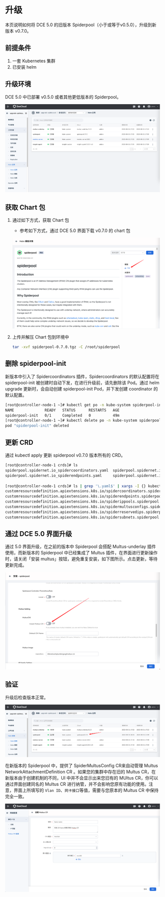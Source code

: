 # 升级

本页说明如何将 DCE 5.0 的旧版本 Spiderpool（小于或等于v0.5.0），升级到新版本 v0.7.0。

## 前提条件

1. 一套 Kubernetes 集群
2. 已安装 helm

## 升级环境

DCE 5.0 中已部署 v0.5.0 或者其他更低版本的 Spiderpool。

![spiderpool 0.5.0](../../images/spiderpool-before-upgrade.png)

## 获取 Chart 包

1. 通过如下方式，获取 Chart 包

    - 参考如下方式，通过 DCE 5.0 界面下载 v0.7.0 的 chart 包

    ![spiderpool chart](../../images/spiderpool-chart-version-7.png)

2. 上传并解压 Chart 包到环境中

    ```bash
    tar -xvf spiderpool-0.7.0.tgz -C /root/spiderpool
    ```

## 删除 spiderpool-init

新版本中引入了 Spidercoordinators 插件，Spidercoordinators 的默认配置将在 spiderpool-init 被创建时自动下发，在进行升级前，请先删除该 Pod。通过 helm upgrade 更新时，会自动创建 spiderpool-init Pod，并下发创建 coordinator 的默认配置。

```bash
[root@controller-node-1 ~]# kubectl get po -n kube-system spiderpool-init
NAME              READY   STATUS      RESTARTS   AGE
spiderpool-init   0/1     Completed   0          49m
[root@controller-node-1 ~]# kubectl delete po -n kube-system spiderpool-init
pod "spiderpool-init" deleted
```

## 更新 CRD

通过 kubectl apply 更新 spiderpool v0.7.0 版本所有的 CRD。

```bash
[root@controller-node-1 crds]# ls
spiderpool.spidernet.io_spidercoordinators.yaml  spiderpool.spidernet.io_spiderippools.yaml        spiderpool.spidernet.io_spiderreservedips.yaml
spiderpool.spidernet.io_spiderendpoints.yaml     spiderpool.spidernet.io_spidermultusconfigs.yaml  spiderpool.spidernet.io_spidersubnets.yaml

[root@controller-node-1 crds]# ls | grep '\.yaml$' | xargs -I {} kubectl apply -f {}
customresourcedefinition.apiextensions.k8s.io/spidercoordinators.spiderpool.spidernet.io created
customresourcedefinition.apiextensions.k8s.io/spiderendpoints.spiderpool.spidernet.io configured
customresourcedefinition.apiextensions.k8s.io/spiderippools.spiderpool.spidernet.io configured
customresourcedefinition.apiextensions.k8s.io/spidermultusconfigs.spiderpool.spidernet.io created
customresourcedefinition.apiextensions.k8s.io/spiderreservedips.spiderpool.spidernet.io configured
customresourcedefinition.apiextensions.k8s.io/spidersubnets.spiderpool.spidernet.io configured
```

## 通过 DCE 5.0 界面升级

通过 5.0 界面升级，在之前的版本中 Spiderpool 会搭配 Multus-underlay 插件使用，而新版本的 Spiderpool 中已经集成了 Multus 插件，在界面进行更新操作时，请关闭「安装 multus」按钮，避免重复安装，如下图所示。点击更新，等待更新完成。

![disable multus](../../images/spiderpool-disable-multus.png)

## 验证

升级后检查版本正常。

![spiderpool 0.7.0](../../images/spiderpool-after-upgrade.png)

在新版本的 Spiderpool 中，提供了 SpiderMultusConfig CR来自动管理 Multus NetworkAttachmentDefinition CR 。如果您的集群中存在旧的 Multus CR，在新版本由于创建机制的不同，UI 中并不会显示出来您旧有的 MUltus CR，你可以通过界面创建同名的 Multus CR 进行纳管，并不会影响您原有功能的使用。注意，界面上所填写的 `Vlan ID`、`网卡接口`等值，需要与您原本的 Multus CR 中保持完全一致。

![multus cr create](../../images/spiderpool-multus-cr-create.png)

